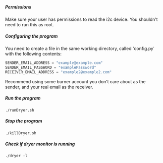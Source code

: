 ##### Permissions
Make sure your user has permissions to read the i2c device. You shouldn't need to run this as root.

##### Configuring the program
You need to create a file in the same working directory, called 'config.py' with the following contents:  
```python
SENDER_EMAIL_ADDRESS = "example@example.com"
SENDER_EMAIL_PASSWORD = "examplePassword"
RECEIVER_EMAIL_ADDRESS = "example2@example2.com"
```
Recommend using some burner account you don't care about as the sender, and your real email as the receiver.

##### Run the program
`./runDryer.sh`

##### Stop the program
`./killDryer.sh`

##### Check if dryer monitor is running
`./dryer -l`
